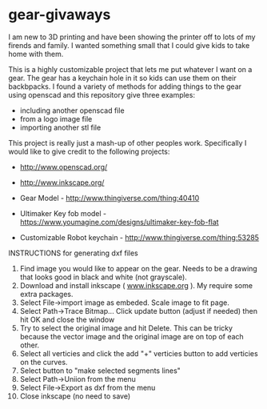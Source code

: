 gear-givaways
=============

I am new to 3D printing and have been showing the printer off to lots of my firends and family. I wanted something small that I could give kids to take home with them.  

This is a highly customizable project that lets me put whatever I want on a gear. The gear has a keychain hole in it so kids can use them on their backbpacks.  I found a variety of methods for adding things to the gear using openscad and this repository give three examples:

* including another openscad file
* from a logo image file
* importing another stl file

This project is really just a mash-up of other peoples work. Specifically I would like to give credit to the following projects:

* http://www.openscad.org/
* http://www.inkscape.org/

* Gear Model - http://www.thingiverse.com/thing:40410
* Ultimaker Key fob model - https://www.youmagine.com/designs/ultimaker-key-fob-flat
* Customizable Robot keychain - http://www.thingiverse.com/thing:53285

INSTRUCTIONS for generating dxf files 

1. Find image you would like to appear on the gear. Needs to be a drawing that looks good in black and white (not grayscale).  
2. Download and install inkscape ( www.inkscape.org ). My require some extra packages.
3. Select File->import image as embeded. Scale image to fit page.
4. Select Path->Trace Bitmap...  Click update button (adjust if needed) then hit OK and close the window
5. Try to select the original image and hit Delete. This can be tricky because the vector image and the original image are on top of each other.
6. Select all verticies and click the add "+" verticies button to add verticies on the curves.
7. Select button to "make selected segments lines"
8. Select Path->Uniion from the menu
9. Select File->Export as dxf from the menu 
10. Close inkscape (no need to save)





